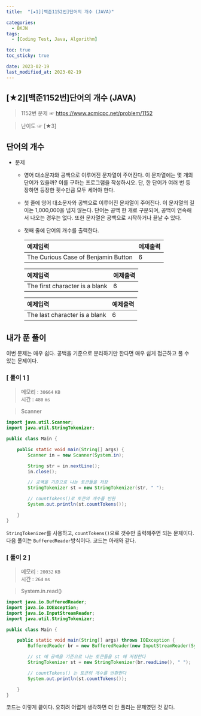 ```yaml
---
title:  "[★1][백준1152번]단어의 개수 (JAVA)" 

categories:
  - BKJN
tags:
  - [Coding Test, Java, Algorithm]

toc: true
toc_sticky: true

date: 2023-02-19
last_modified_at: 2023-02-19
---
```

[★2][백준1152번]단어의 개수 (JAVA)
----
> 1152번 문제 ☞ <https://www.acmicpc.net/problem/1152>

> 난이도 ☞ [★3]
  
## 단어의 개수
  
- 문제
  - 영어 대소문자와 공백으로 이루어진 문자열이 주어진다. 이 문자열에는 몇 개의 단어가 있을까? 이를 구하는 프로그램을 작성하시오. 단, 한 단어가 여러 번 등장하면 등장한 횟수만큼 모두 세어야 한다.
  - 첫 줄에 영어 대소문자와 공백으로 이루어진 문자열이 주어진다. 이 문자열의 길이는 1,000,000을 넘지 않는다. 단어는 공백 한 개로 구분되며, 공백이 연속해서 나오는 경우는 없다. 또한 문자열은 공백으로 시작하거나 끝날 수 있다.
  - 첫째 줄에 단어의 개수를 출력한다.

	|예제입력|예제출력|
	|:--|:--|
	|The Curious Case of Benjamin Button|6|

	|예제입력|예제출력|
	|:--|:--|
	| The first character is a blank|6|

	|예제입력|예제출력|
	|:--|:--|
	|The last character is a blank |6|

## 내가 푼 풀이
이번 문제는 매우 쉽다. 공백을 기준으로 분리하기만 한다면 매우 쉽게 접근하고 풀 수 있는 문제이다.
### [ 풀이 1 ]

>메모리 : `30664` `KB`  
>시간 : `480` `ms`  

>Scanner

```java
import java.util.Scanner;
import java.util.StringTokenizer;

public class Main {

	public static void main(String[] args) {
		Scanner in = new Scanner(System.in);

		String str = in.nextLine();
		in.close();

		// 공백을 기준으로 나눈 토큰들을 저장
		StringTokenizer st = new StringTokenizer(str, " ");

		// countTokens()로 토큰의 개수를 반환
		System.out.println(st.countTokens());

	}
}
```
`StringTokenizer`를 사용하고, `countTokens()`으로 갯수만 출력해주면 되는 문제이다. 다음 풀이는 `BufferedReader`방식이다. 코드는 아래와 같다.

### [ 풀이 2 ]

>메모리 : `20032` `KB`  
>시간 : `264` `ms`  

>System.in.read()

```java
import java.io.BufferedReader;
import java.io.IOException;
import java.io.InputStreamReader;
import java.util.StringTokenizer;

public class Main {

	public static void main(String[] args) throws IOException {
		BufferedReader br = new BufferedReader(new InputStreamReader(System.in));

		// st 에 공백을 기준으로 나눈 토큰들을 st 에 저장한다
		StringTokenizer st = new StringTokenizer(br.readLine(), " ");

		// countTokens() 는 토큰의 개수를 반환한다
		System.out.println(st.countTokens());

	}
}
```
코드는 이렇게 끝이다. 오히려 어렵게 생각하면 더 안 풀리는 문제였던 것 같다.
